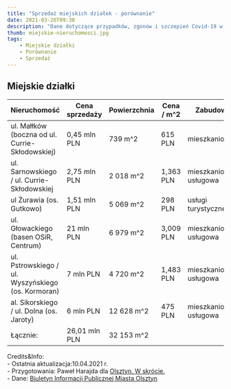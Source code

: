 ```yaml
---
title: "Sprzedaż miejskich działek - porównanie"
date: 2021-03-26T09:30
description: "Dane dotyczące przypadków, zgonów i szczepień Covid-19 w Olsztynie. Aktualizowane raz w tygodniu. "
thumb: miejskie-nieruchomosci.jpg
tags: 
    - Miejskie działki
    - Porównanie
    - Sprzedaż 
---
```


## Miejskie działki

<div class="text-xs text-center">
<table>
  <thead>
    <tr>
      <th><span class="pl-2">Nieruchomość</span></th>
      <th>Cena sprzedaży</th>
      <th>Powierzchnia</th>
      <th>Cena / m^2</th>
      <th>Zabudowa</th>
      <th><span class="pr-2">Wystawiono za:</span></th>
    </tr>
  </thead>
  <tbody>
  <tr class="bg-gray-300 pl-2">
      <td><span class="pl-2">ul. Małłków (boczna od ul. Currie-Skłodowskiej)</span></td>
      <td>0,45 mln PLN</td>
      <td>739 m^2</td>
      <td>615 PLN</td>
      <td>mieszkaniowa</td>
      <td>0,45 mln PLN</td>
    </tr>
    <tr>
      <td><span class="pl-2">ul. Sarnowskiego / ul. Currie-Skłodowskiej</span></td>
      <td>2,75 mln PLN</td>
      <td>2 018 m^2</td>
      <td>1,363 PLN</td>
      <td>mieszkaniowo-usługowa</td>
      <td>1,20 mln PLN</td>
    </tr>
    <tr class="bg-gray-200">
      <td><span class="pl-2">ul Żurawia (os. Gutkowo)</span></td>
      <td>1,51 mln PLN</td>
      <td>5 069 m^2</td>
      <td>298 PLN</td>
      <td>usługi turystyczne</td>
      <td>0,65 mln PLN</td>
    </tr>
        <tr>
      <td><span class="pl-2">ul. Głowackiego (basen OSiR, Centrum)</span></td>
      <td>21 mln PLN</td>
      <td>6 979 m^2</td>
      <td>3,009 PLN</td>
      <td>mieszkaniowo-usługowa</td>
      <td>7,10 mln PLN2</td>
    </tr>
    <tr class="bg-gray-200">
      <td><span class="pl-2">ul. Pstrowskiego / ul. Wyszyńskiego (os. Kormoran)</span></td>
      <td>7 mln PLN</td>
      <td>4 720 m^2</td>
      <td>1,483 PLN</td>
      <td>mieszkaniowo-usługowa</td>
      <td>2,55 mln PLN</td>
    </tr>
    <tr>
      <td><span class="pl-2">al. Sikorskiego / ul. Dolna (os. Jaroty)</span></td>
      <td>6 mln PLN</td>
      <td>12 628 m^2</td>
      <td>475 PLN</td>
      <td>mieszkaniowo-usługowa</td>
      <td>5,00 mln PLN</td>
    </tr>
    <tr class="bg-gray-200 font-bold">
      <td><span class="pl-2">Łącznie:</span></td>
      <td>26,01 mln PLN</td>
      <td>32 153 m^2</td>
      <td></td>
      <td></td>
      <td></td>
    </tr>
  </tbody>
</table>
</div>

<div class="mt-20">
<p class="text-xs">Credits&Info:<br/>  
- Ostatnia aktualizacja:10.04.2021 r.<br/>
- Przygotowania: Paweł Harajda dla <a href="olsztynwskrocie.pl">Olsztyn. W skrócie.</a><br/>
- Dane: <a href="umolsztyn.bip.gov.pl/" target="_blank">Biuletyn Informacji Publicznej Miasta Olsztyn</a>
</p>
</div>